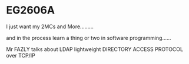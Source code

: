 EG2606A
=======

I just want my 2MCs and More.........

and in the process learn a thing or two in software programming......

Mr FAZLY talks about LDAP lightweight DIRECTORY ACCESS PROTOCOL over TCP/IP
